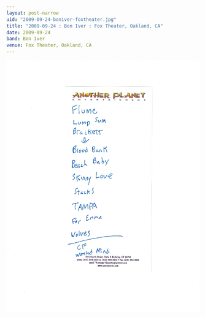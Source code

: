 ```yaml
---
layout: post-narrow
uid: "2009-09-24-boniver-foxtheater.jpg"
title: "2009-09-24 : Bon Iver : Fox Theater, Oakland, CA"
date: 2009-09-24
band: Bon Iver
venue: Fox Theater, Oakland, CA
---
```


<div class="showcase">
  <img src="/img/2009/09/20090924-BonIver-FoxTheater.jpg" alt="2009-09-24-boniver-foxtheater.jpg">
</div>
